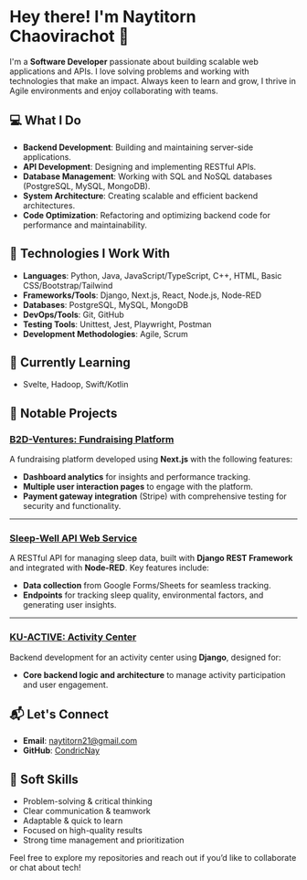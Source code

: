 # Hey there! I'm Naytitorn Chaovirachot 👋

I'm a **Software Developer** passionate about building scalable web applications and APIs. I love solving problems and working with technologies that make an impact. Always keen to learn and grow, I thrive in Agile environments and enjoy collaborating with teams.

## 💻 What I Do
- **Backend Development**: Building and maintaining server-side applications.
- **API Development**: Designing and implementing RESTful APIs.
- **Database Management**: Working with SQL and NoSQL databases (PostgreSQL, MySQL, MongoDB).
- **System Architecture**: Creating scalable and efficient backend architectures.
- **Code Optimization**: Refactoring and optimizing backend code for performance and maintainability.

## 🔧 Technologies I Work With
- **Languages**: Python, Java, JavaScript/TypeScript, C++, HTML, Basic CSS/Bootstrap/Tailwind
- **Frameworks/Tools**: Django, Next.js, React, Node.js, Node-RED
- **Databases**: PostgreSQL, MySQL, MongoDB
- **DevOps/Tools**: Git, GitHub
- **Testing Tools**: Unittest, Jest, Playwright, Postman
- **Development Methodologies**: Agile, Scrum

## 🌱 Currently Learning
- Svelte, Hadoop, Swift/Kotlin

## 🚀 Notable Projects

### [B2D-Ventures: Fundraising Platform](https://github.com/Sosokker/B2D-Ventures)
A fundraising platform developed using **Next.js** with the following features:
- **Dashboard analytics** for insights and performance tracking.
- **Multiple user interaction pages** to engage with the platform.
- **Payment gateway integration** (Stripe) with comprehensive testing for security and functionality.

---

### [Sleep-Well API Web Service](https://github.com/Nantawat6510545543/sleep-well)
A RESTful API for managing sleep data, built with **Django REST Framework** and integrated with **Node-RED**. Key features include:
- **Data collection** from Google Forms/Sheets for seamless tracking.
- **Endpoints** for tracking sleep quality, environmental factors, and generating user insights.

---

### [KU-ACTIVE: Activity Center](https://github.com/Nantawat6510545543/KU-ACTIVE)
Backend development for an activity center using **Django**, designed for:
- **Core backend logic and architecture** to manage activity participation and user engagement.

## 📬 Let's Connect
- **Email**: naytitorn21@gmail.com
- **GitHub**: [CondricNay](https://github.com/CondricNay)

## 🎯 Soft Skills
- Problem-solving & critical thinking
- Clear communication & teamwork
- Adaptable & quick to learn
- Focused on high-quality results
- Strong time management and prioritization

Feel free to explore my repositories and reach out if you’d like to collaborate or chat about tech!

<!--
**CondricNay/CondricNay** is a ✨ _special_ ✨ repository because its `README.md` (this file) appears on your GitHub profile.

Here are some ideas to get you started:

- 🔭 I’m currently working on ...
- 🌱 I’m currently learning ...
- 👯 I’m looking to collaborate on ...
- 🤔 I’m looking for help with ...
- 💬 Ask me about ...
- 📫 How to reach me: ...
- 😄 Pronouns: ...
- ⚡ Fun fact: ...
-->
